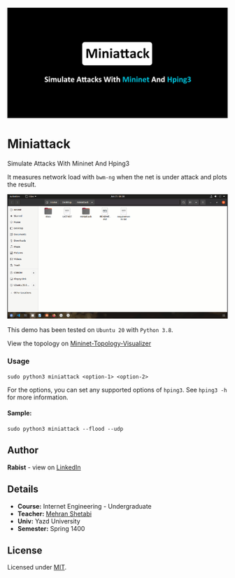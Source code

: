 ![catalog](docs/catalog.jpg)

# Miniattack

Simulate Attacks With Mininet And Hping3

It measures network load with `bwm-ng` when the net is under attack and plots the result.

![help](docs/demo.gif)

This demo has been tested on `Ubuntu 20` with `Python 3.8`. 

View the topology on [Mininet-Topology-Visualizer](http://demo.spear.narmox.com/app/?apiurl=demo#!/mininet?data=%7B%22dump%22%3A%22%3CHost%20h1%3A%20h1-eth0%3A10.0.0.1%20pid%3D29037%3E%20%5Cn%3CHost%20h2%3A%20h2-eth0%3A10.0.0.2%20pid%3D29039%3E%20%5Cn%3CHost%20h3%3A%20h3-eth0%3A10.0.0.3%20pid%3D29041%3E%20%5Cn%3CHost%20h4%3A%20h4-eth0%3A10.0.0.4%20pid%3D29043%3E%20%5Cn%3CHost%20h5%3A%20h5-eth0%3A10.0.0.5%20pid%3D29045%3E%20%5Cn%3CHost%20h6%3A%20h6-eth0%3A10.0.0.6%20pid%3D29047%3E%20%5Cn%3CHost%20h7%3A%20h7-eth0%3A10.0.0.7%20pid%3D29049%3E%20%5Cn%3CHost%20h8%3A%20h8-eth0%3A10.0.0.8%20pid%3D29051%3E%20%5Cn%3COVSSwitch%20s1%3A%20lo%3A127.0.0.1%2Cs1-eth1%3ANone%2Cs1-eth2%3ANone%2Cs1-eth3%3ANone%2Cs1-eth4%3ANone%20pid%3D29056%3E%20%5Cn%3COVSSwitch%20s2%3A%20lo%3A127.0.0.1%2Cs2-eth1%3ANone%2Cs2-eth2%3ANone%2Cs2-eth3%3ANone%2Cs2-eth4%3ANone%20pid%3D29059%3E%20%5Cn%3COVSSwitch%20s3%3A%20lo%3A127.0.0.1%2Cs3-eth1%3ANone%2Cs3-eth2%3ANone%2Cs3-eth3%3ANone%2Cs3-eth4%3ANone%20pid%3D29062%3E%20%5Cn%3COVSSwitch%20s4%3A%20lo%3A127.0.0.1%2Cs4-eth1%3ANone%2Cs4-eth2%3ANone%2Cs4-eth3%3ANone%2Cs4-eth4%3ANone%20pid%3D29065%3E%20%5Cn%3COVSSwitch%20s5%3A%20lo%3A127.0.0.1%2Cs5-eth1%3ANone%2Cs5-eth2%3ANone%2Cs5-eth3%3ANone%2Cs5-eth4%3ANone%20pid%3D29068%3E%20%5Cn%3COVSSwitch%20s6%3A%20lo%3A127.0.0.1%2Cs6-eth1%3ANone%2Cs6-eth2%3ANone%2Cs6-eth3%3ANone%2Cs6-eth4%3ANone%20pid%3D29071%3E%20%5Cn%3COVSSwitch%20s7%3A%20lo%3A127.0.0.1%2Cs7-eth1%3ANone%2Cs7-eth2%3ANone%2Cs7-eth3%3ANone%2Cs7-eth4%3ANone%20pid%3D29074%3E%20%5Cn%3COVSSwitch%20s8%3A%20lo%3A127.0.0.1%2Cs8-eth1%3ANone%2Cs8-eth2%3ANone%2Cs8-eth3%3ANone%2Cs8-eth4%3ANone%20pid%3D29077%3E%20%5Cn%3COVSSwitch%20s9%3A%20lo%3A127.0.0.1%2Cs9-eth1%3ANone%2Cs9-eth2%3ANone%2Cs9-eth3%3ANone%2Cs9-eth4%3ANone%20pid%3D29080%3E%20%5Cn%3COVSSwitch%20s10%3A%20lo%3A127.0.0.1%2Cs10-eth1%3ANone%2Cs10-eth2%3ANone%2Cs10-eth3%3ANone%2Cs10-eth4%3ANone%20pid%3D29083%3E%20%5Cn%3CController%20c0%3A%20127.0.0.1%3A6653%20pid%3D29030%3E%22%2C%22links%22%3A%22h1-eth0%3C-%3Es1-eth1%20(OK%20OK)%20%5Cnh2-eth0%3C-%3Es1-eth2%20(OK%20OK)%20%5Cnh3-eth0%3C-%3Es2-eth1%20(OK%20OK)%20%5Cnh4-eth0%3C-%3Es2-eth2%20(OK%20OK)%20%5Cnh5-eth0%3C-%3Es3-eth1%20(OK%20OK)%20%5Cnh6-eth0%3C-%3Es3-eth2%20(OK%20OK)%20%5Cnh7-eth0%3C-%3Es4-eth1%20(OK%20OK)%20%5Cnh8-eth0%3C-%3Es4-eth2%20(OK%20OK)%20%5Cns1-eth3%3C-%3Es5-eth1%20(OK%20OK)%20%5Cns1-eth4%3C-%3Es6-eth1%20(OK%20OK)%20%5Cns2-eth4%3C-%3Es5-eth2%20(OK%20OK)%20%5Cns2-eth3%3C-%3Es6-eth2%20(OK%20OK)%20%5Cns3-eth3%3C-%3Es7-eth1%20(OK%20OK)%20%5Cns3-eth4%3C-%3Es8-eth1%20(OK%20OK)%20%5Cns4-eth4%3C-%3Es7-eth2%20(OK%20OK)%20%5Cns4-eth3%3C-%3Es8-eth2%20(OK%20OK)%20%5Cns5-eth3%3C-%3Es9-eth1%20(OK%20OK)%20%5Cns5-eth4%3C-%3Es10-eth1%20(OK%20OK)%20%5Cns6-eth3%3C-%3Es9-eth2%20(OK%20OK)%20%5Cns6-eth4%3C-%3Es10-eth2%20(OK%20OK)%20%5Cns7-eth3%3C-%3Es9-eth3%20(OK%20OK)%20%5Cns7-eth4%3C-%3Es10-eth3%20(OK%20OK)%20%5Cns8-eth3%3C-%3Es9-eth4%20(OK%20OK)%20%5Cns8-eth4%3C-%3Es10-eth4%20(OK%20OK)%22%2C%22positions%22%3A%22%7B%5C%22objects%5C%22%3A%5B%7B%5C%22type%5C%22%3A%5C%22switch%5C%22%2C%5C%22id%5C%22%3A%5C%22s1%5C%22%2C%5C%22x%5C%22%3A-118.73140130536854%2C%5C%22y%5C%22%3A221.26629968384344%7D%2C%7B%5C%22type%5C%22%3A%5C%22switch%5C%22%2C%5C%22id%5C%22%3A%5C%22s2%5C%22%2C%5C%22x%5C%22%3A56.388501053877235%2C%5C%22y%5C%22%3A221.27949853657918%7D%2C%7B%5C%22type%5C%22%3A%5C%22switch%5C%22%2C%5C%22id%5C%22%3A%5C%22s3%5C%22%2C%5C%22x%5C%22%3A265.41809477535026%2C%5C%22y%5C%22%3A222.1676058496177%7D%2C%7B%5C%22type%5C%22%3A%5C%22switch%5C%22%2C%5C%22id%5C%22%3A%5C%22s4%5C%22%2C%5C%22x%5C%22%3A465.4056160659434%2C%5C%22y%5C%22%3A221.88560816475155%7D%2C%7B%5C%22type%5C%22%3A%5C%22switch%5C%22%2C%5C%22id%5C%22%3A%5C%22s5%5C%22%2C%5C%22x%5C%22%3A-118.08230003837195%2C%5C%22y%5C%22%3A100.62729794721747%7D%2C%7B%5C%22type%5C%22%3A%5C%22switch%5C%22%2C%5C%22id%5C%22%3A%5C%22s6%5C%22%2C%5C%22x%5C%22%3A50.740002434551684%2C%5C%22y%5C%22%3A98.1864028302789%7D%2C%7B%5C%22type%5C%22%3A%5C%22switch%5C%22%2C%5C%22id%5C%22%3A%5C%22s7%5C%22%2C%5C%22x%5C%22%3A264.2184182438018%2C%5C%22y%5C%22%3A105.75010075792818%7D%2C%7B%5C%22type%5C%22%3A%5C%22switch%5C%22%2C%5C%22id%5C%22%3A%5C%22s8%5C%22%2C%5C%22x%5C%22%3A463.0250923488302%2C%5C%22y%5C%22%3A109.09860392061768%7D%2C%7B%5C%22type%5C%22%3A%5C%22switch%5C%22%2C%5C%22id%5C%22%3A%5C%22s9%5C%22%2C%5C%22x%5C%22%3A-36.6969991430193%2C%5C%22y%5C%22%3A-26.542601027229466%7D%2C%7B%5C%22type%5C%22%3A%5C%22switch%5C%22%2C%5C%22id%5C%22%3A%5C%22s10%5C%22%2C%5C%22x%5C%22%3A357.8463188088881%2C%5C%22y%5C%22%3A-24.73690069819844%7D%2C%7B%5C%22type%5C%22%3A%5C%22server%5C%22%2C%5C%22id%5C%22%3A%5C%22h1%5C%22%2C%5C%22x%5C%22%3A-150.14686599564223%2C%5C%22y%5C%22%3A329.5646106237859%7D%2C%7B%5C%22type%5C%22%3A%5C%22server%5C%22%2C%5C%22id%5C%22%3A%5C%22h2%5C%22%2C%5C%22x%5C%22%3A-62.282358918536744%2C%5C%22y%5C%22%3A328.7932177900256%7D%2C%7B%5C%22type%5C%22%3A%5C%22server%5C%22%2C%5C%22id%5C%22%3A%5C%22h3%5C%22%2C%5C%22x%5C%22%3A35.03174088971062%2C%5C%22y%5C%22%3A331.4581043043449%7D%2C%7B%5C%22type%5C%22%3A%5C%22server%5C%22%2C%5C%22id%5C%22%3A%5C%22h4%5C%22%2C%5C%22x%5C%22%3A116.02394485537755%2C%5C%22y%5C%22%3A330.68680302332046%7D%2C%7B%5C%22type%5C%22%3A%5C%22server%5C%22%2C%5C%22id%5C%22%3A%5C%22h5%5C%22%2C%5C%22x%5C%22%3A244.26344871941993%2C%5C%22y%5C%22%3A330.77451054415855%7D%2C%7B%5C%22type%5C%22%3A%5C%22server%5C%22%2C%5C%22id%5C%22%3A%5C%22h6%5C%22%2C%5C%22x%5C%22%3A325.25563742629765%2C%5C%22y%5C%22%3A330.00311771039827%7D%2C%7B%5C%22type%5C%22%3A%5C%22server%5C%22%2C%5C%22id%5C%22%3A%5C%22h7%5C%22%2C%5C%22x%5C%22%3A442.3276606551817%2C%5C%22y%5C%22%3A324.0775194775687%7D%2C%7B%5C%22type%5C%22%3A%5C%22server%5C%22%2C%5C%22id%5C%22%3A%5C%22h8%5C%22%2C%5C%22x%5C%22%3A531.0512642721883%2C%5C%22y%5C%22%3A323.3062181965442%7D%5D%7D%22%7D)

### Usage
```
sudo python3 miniattack <option-1> <option-2>
```
For the options, you can set any supported options of `hping3`. See `hping3 -h` for more information.

#### Sample:
```
sudo python3 miniattack --flood --udp
```

## Author
**Rabist** - view on [LinkedIn](https://www.linkedin.com/in/rabist)

## Details
- **Course:** Internet Engineering - Undergraduate
- **Teacher:** [Mehran Shetabi](https://yazd.ac.ir/people/shetabi)
- **Univ:** Yazd University
- **Semester:** Spring 1400

## License
Licensed under [MIT](LICENSE).